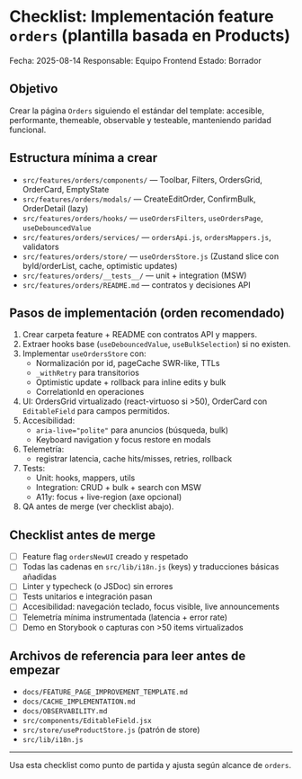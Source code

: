 # Checklist: Implementación feature `orders` (plantilla basada en Products)

Fecha: 2025-08-14
Responsable: Equipo Frontend
Estado: Borrador

## Objetivo
Crear la página `Orders` siguiendo el estándar del template: accesible, performante, themeable, observable y testeable, manteniendo paridad funcional.

## Estructura mínima a crear
- `src/features/orders/components/` — Toolbar, Filters, OrdersGrid, OrderCard, EmptyState
- `src/features/orders/modals/` — CreateEditOrder, ConfirmBulk, OrderDetail (lazy)
- `src/features/orders/hooks/` — `useOrdersFilters`, `useOrdersPage`, `useDebouncedValue`
- `src/features/orders/services/` — `ordersApi.js`, `ordersMappers.js`, validators
- `src/features/orders/store/` — `useOrdersStore.js` (Zustand slice con byId/orderList, cache, optimistic updates)
- `src/features/orders/__tests__/` — unit + integration (MSW)
- `src/features/orders/README.md` — contratos y decisiones API

## Pasos de implementación (orden recomendado)
1. Crear carpeta feature + README con contratos API y mappers.
2. Extraer hooks base (`useDebouncedValue`, `useBulkSelection`) si no existen.
3. Implementar `useOrdersStore` con:
   - Normalización por id, pageCache SWR-like, TTLs
   - `_withRetry` para transitorios
   - Optimistic update + rollback para inline edits y bulk
   - CorrelationId en operaciones
4. UI: OrdersGrid virtualizado (react-virtuoso si >50), OrderCard con `EditableField` para campos permitidos.
5. Accesibilidad:
   - `aria-live="polite"` para anuncios (búsqueda, bulk)
   - Keyboard navigation y focus restore en modals
6. Telemetría:
   - registrar latencia, cache hits/misses, retries, rollback
7. Tests:
   - Unit: hooks, mappers, utils
   - Integration: CRUD + bulk + search con MSW
   - A11y: focus + live-region (axe opcional)
8. QA antes de merge (ver checklist abajo).

## Checklist antes de merge
- [ ] Feature flag `ordersNewUI` creado y respetado
- [ ] Todas las cadenas en `src/lib/i18n.js` (keys) y traducciones básicas añadidas
- [ ] Linter y typecheck (o JSDoc) sin errores
- [ ] Tests unitarios e integración pasan
- [ ] Accesibilidad: navegación teclado, focus visible, live announcements
- [ ] Telemetría mínima instrumentada (latencia + error rate)
- [ ] Demo en Storybook o capturas con >50 items virtualizados

## Archivos de referencia para leer antes de empezar
- `docs/FEATURE_PAGE_IMPROVEMENT_TEMPLATE.md`
- `docs/CACHE_IMPLEMENTATION.md`
- `docs/OBSERVABILITY.md`
- `src/components/EditableField.jsx`
- `src/store/useProductStore.js` (patrón de store)
- `src/lib/i18n.js`

---

Usa esta checklist como punto de partida y ajusta según alcance de `orders`.
